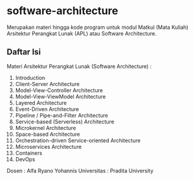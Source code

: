 # software-architecture
Merupakan materi hingga kode program untuk modul Matkul (Mata Kuliah) Arsitektur Perangkat Lunak (APL) atau Software Architecture.

## Daftar Isi
Materi Arsitektur Perangkat Lunak (Software Architecture) :
1. Introduction
2. Client-Server Architecture
3. Model-View-Controller Architecture
4. Model-View-ViewModel Architecture
5. Layered Architecture
6. Event-Driven Architecture
7. Pipeline / Pipe-and-Filter Architecture
8. Service-based (Serverless) Architecture
9. Microkernel Architecture
10. Space-based Architecture
11. Orchestration-driven Service-oriented Architecture
12. Microservices Architecture
13. Containers
14. DevOps

Dosen       : Alfa Ryano Yohannis
Universitas : Pradita University
